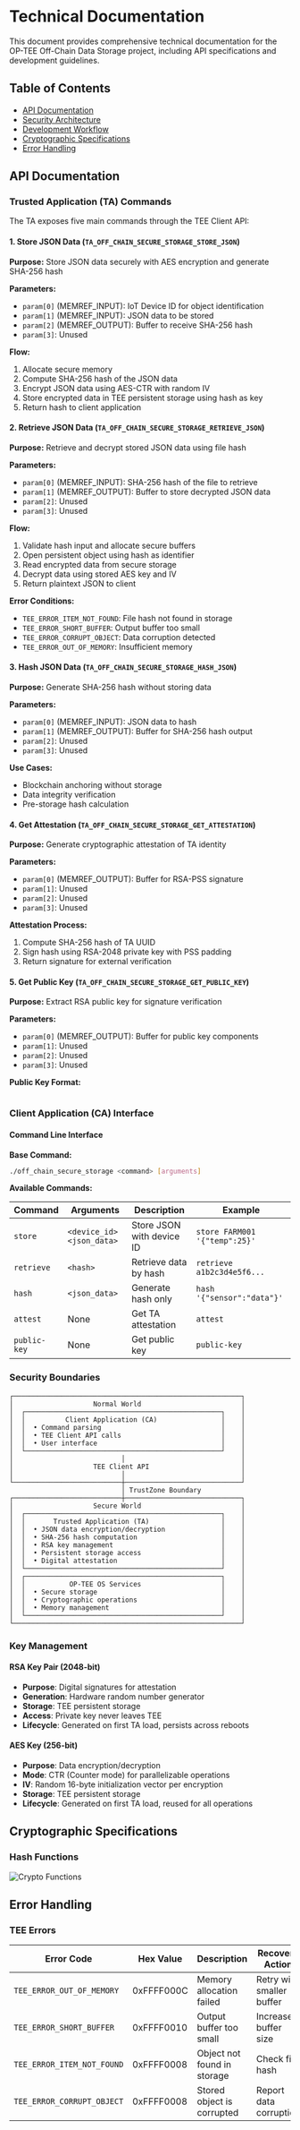 # Technical Documentation

This document provides comprehensive technical documentation for the OP-TEE Off-Chain Data Storage project, including API specifications and development guidelines.

## Table of Contents

- [API Documentation](#api-documentation)
- [Security Architecture](#security-architecture)
- [Development Workflow](#development-workflow)
- [Cryptographic Specifications](#cryptographic-specifications)
- [Error Handling](#error-handling)



## API Documentation

### Trusted Application (TA) Commands

The TA exposes five main commands through the TEE Client API:

#### 1. Store JSON Data (`TA_OFF_CHAIN_SECURE_STORAGE_STORE_JSON`)

**Purpose:** Store JSON data securely with AES encryption and generate SHA-256 hash

**Parameters:**
- `param[0]` (MEMREF_INPUT): IoT Device ID for object identification
- `param[1]` (MEMREF_INPUT): JSON data to be stored
- `param[2]` (MEMREF_OUTPUT): Buffer to receive SHA-256 hash
- `param[3]`: Unused

**Flow:**
1. Allocate secure memory
2. Compute SHA-256 hash of the JSON data
3. Encrypt JSON data using AES-CTR with random IV
4. Store encrypted data in TEE persistent storage using hash as key
5. Return hash to client application



#### 2. Retrieve JSON Data (`TA_OFF_CHAIN_SECURE_STORAGE_RETRIEVE_JSON`)

**Purpose:** Retrieve and decrypt stored JSON data using file hash

**Parameters:**
- `param[0]` (MEMREF_INPUT): SHA-256 hash of the file to retrieve
- `param[1]` (MEMREF_OUTPUT): Buffer to store decrypted JSON data
- `param[2]`: Unused
- `param[3]`: Unused

**Flow:**
1. Validate hash input and allocate secure buffers
2. Open persistent object using hash as identifier
3. Read encrypted data from secure storage
4. Decrypt data using stored AES key and IV
5. Return plaintext JSON to client

**Error Conditions:**
- `TEE_ERROR_ITEM_NOT_FOUND`: File hash not found in storage
- `TEE_ERROR_SHORT_BUFFER`: Output buffer too small
- `TEE_ERROR_CORRUPT_OBJECT`: Data corruption detected
- `TEE_ERROR_OUT_OF_MEMORY`: Insufficient memory

#### 3. Hash JSON Data (`TA_OFF_CHAIN_SECURE_STORAGE_HASH_JSON`)

**Purpose:** Generate SHA-256 hash without storing data

**Parameters:**
- `param[0]` (MEMREF_INPUT): JSON data to hash
- `param[1]` (MEMREF_OUTPUT): Buffer for SHA-256 hash output
- `param[2]`: Unused
- `param[3]`: Unused

**Use Cases:**
- Blockchain anchoring without storage
- Data integrity verification
- Pre-storage hash calculation

#### 4. Get Attestation (`TA_OFF_CHAIN_SECURE_STORAGE_GET_ATTESTATION`)

**Purpose:** Generate cryptographic attestation of TA identity

**Parameters:**
- `param[0]` (MEMREF_OUTPUT): Buffer for RSA-PSS signature
- `param[1]`: Unused
- `param[2]`: Unused
- `param[3]`: Unused

**Attestation Process:**
1. Compute SHA-256 hash of TA UUID
2. Sign hash using RSA-2048 private key with PSS padding
3. Return signature for external verification


#### 5. Get Public Key (`TA_OFF_CHAIN_SECURE_STORAGE_GET_PUBLIC_KEY`)

**Purpose:** Extract RSA public key for signature verification

**Parameters:**
- `param[0]` (MEMREF_OUTPUT): Buffer for public key components
- `param[1]`: Unused
- `param[2]`: Unused
- `param[3]`: Unused

**Public Key Format:**
```c

```

### Client Application (CA) Interface

#### Command Line Interface

**Base Command:**
```bash
./off_chain_secure_storage <command> [arguments]
```

**Available Commands:**

| Command | Arguments | Description | Example |
|---------|-----------|-------------|---------|
| `store` | `<device_id> <json_data>` | Store JSON with device ID | `store FARM001 '{"temp":25}'` |
| `retrieve` | `<hash>` | Retrieve data by hash | `retrieve a1b2c3d4e5f6...` |
| `hash` | `<json_data>` | Generate hash only | `hash '{"sensor":"data"}'` |
| `attest` | None | Get TA attestation | `attest` |
| `public-key` | None | Get public key | `public-key` |


### Security Boundaries

```
┌─────────────────────────────────────────────────────────┐
│                    Normal World                         │
│  ┌─────────────────────────────────────────────────┐    │
│  │          Client Application (CA)                │    │
│  │  • Command parsing                              │    │
│  │  • TEE Client API calls                         │    │
│  │  • User interface                               │    │
│  └─────────────────────────────────────────────────┘    │
│                           │                             │
│                    TEE Client API                       │
│                           │                             │
└───────────────────────────┼─────────────────────────────┘
                            │ TrustZone Boundary
┌───────────────────────────┼─────────────────────────────┐
│                    Secure World                         │
│  ┌─────────────────────────────────────────────────┐    │
│  │       Trusted Application (TA)                  │    │
│  │  • JSON data encryption/decryption              │    │
│  │  • SHA-256 hash computation                     │    │
│  │  • RSA key management                           │    │
│  │  • Persistent storage access                    │    │
│  │  • Digital attestation                          │    │
│  └─────────────────────────────────────────────────┘    │
│  ┌─────────────────────────────────────────────────┐    │
│  │           OP-TEE OS Services                    │    │
│  │  • Secure storage                               │    │
│  │  • Cryptographic operations                     │    │
│  │  • Memory management                            │    │
│  └─────────────────────────────────────────────────┘    │
└─────────────────────────────────────────────────────────┘
```

### Key Management

#### RSA Key Pair (2048-bit)
- **Purpose**: Digital signatures for attestation
- **Generation**: Hardware random number generator
- **Storage**: TEE persistent storage
- **Access**: Private key never leaves TEE
- **Lifecycle**: Generated on first TA load, persists across reboots

#### AES Key (256-bit)
- **Purpose**: Data encryption/decryption
- **Mode**: CTR (Counter mode) for parallelizable operations
- **IV**: Random 16-byte initialization vector per encryption
- **Storage**: TEE persistent storage
- **Lifecycle**: Generated on first TA load, reused for all operations


## Cryptographic Specifications

### Hash Functions

![Crypto Functions](images/crypto.png)

## Error Handling

### TEE Errors
| Error Code | Hex Value | Description | Recovery Action |
|------------|-----------|-------------|-----------------|
| `TEE_ERROR_OUT_OF_MEMORY` | 0xFFFF000C | Memory allocation failed | Retry with smaller buffer |
| `TEE_ERROR_SHORT_BUFFER` | 0xFFFF0010 | Output buffer too small | Increase buffer size |
| `TEE_ERROR_ITEM_NOT_FOUND` | 0xFFFF0008 | Object not found in storage | Check file hash |
| `TEE_ERROR_CORRUPT_OBJECT` | 0xFFFF0008 | Stored object is corrupted | Report data corruption |

